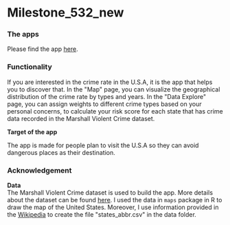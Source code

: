 # Milestone_532_new

### The apps

Please find the app [here](https://tinaqian2017.shinyapps.io/dsci_532_milestone/).

### Functionality

If you are interested in the crime rate in the U.S.A, it is the app that helps you to discover that. In the "Map" page, you can visualize the geographical distribution of the crime rate by types and years. In the "Data Explore" page, you can assign weights to different crime types based on your personal concerns, to calculate your risk score for each state that has crime data recorded in the Marshall Violent Crime dataset.   

**Target of the app**

The app is made for people plan to visit the U.S.A so they can avoid dangerous places as their destination.
### Acknowledgement
**Data**  
The Marshall Violent Crime dataset is used to build the app. More details about the dataset can be found [here](https://github.ubc.ca/ubc-mds-2017/DSCI_532_milestone1_qyue2014/tree/master/data/marshall). I used
the data in `maps` package in R to draw the map of the United States. Moreover, I use information provided in the
[Wikipedia](https://en.wikipedia.org/wiki/List_of_states_and_territories_of_the_United_States) to create the file "states_abbr.csv" in the data folder.
